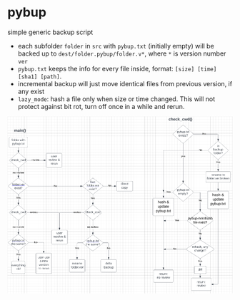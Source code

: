 # pybup
simple generic backup script

* each subfolder `folder` in `src` with `pybup.txt` (initially empty) will be backed up to `dest/folder.pybup/folder.v*`, where `*` is version number `ver`
* `pybup.txt` keeps the info for every file inside, format: `[size] [time] [sha1] [path]`.
* incremental backup will just move identical files from previous version, if any exist
* `lazy_mode`: hash a file only when size or time changed. This will not protect against bit rot, turn off once in a while and rerun.

![flowchart](pybup.png)
